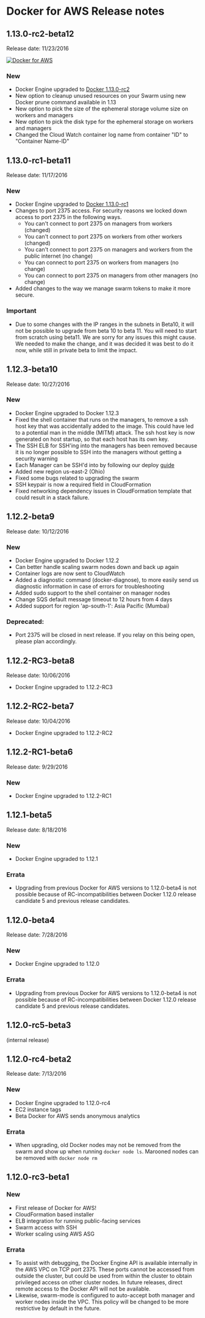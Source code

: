 <!--[metadata]>
+++
aliases = [
"/aws-release-notes/"
]
title = "Docker for AWS Release notes"
description = "Docker for AWS Release notes"
keywords = ["iaas, aws"]
[menu.main]
identifier="aws-release-notes"
parent = "docs-aws"
name = "Release Notes"
weight="400"
+++
<![end-metadata]-->

# Docker for AWS Release notes

## 1.13.0-rc2-beta12
Release date: 11/23/2016

<a href="https://console.aws.amazon.com/cloudformation/home#/stacks/new?stackName=Docker&templateURL=https://docker-for-aws.s3.amazonaws.com/aws/beta/aws-v1.13.0-rc2-beta12.json" data-rel="Beta-12" target="_blank" id="aws-deploy">![Docker for AWS](https://s3.amazonaws.com/cloudformation-examples/cloudformation-launch-stack.png)</a>

### New
- Docker Engine upgraded to [Docker 1.13.0-rc2](https://github.com/docker/docker/blob/master/CHANGELOG.md)
- New option to cleanup unused resources on your Swarm using new Docker prune command available in 1.13
- New option to pick the size of the ephemeral storage volume size on workers and managers
- New option to pick the disk type for the ephemeral storage on workers and managers
- Changed the Cloud Watch container log name from container "ID" to "Container Name-ID"

## 1.13.0-rc1-beta11

Release date: 11/17/2016

### New

- Docker Engine upgraded to [Docker 1.13.0-rc1](https://github.com/docker/docker/blob/master/CHANGELOG.md)
- Changes to port 2375 access. For security reasons we locked down access to port 2375 in the following ways.
    - You can't connect to port 2375 on managers from workers (changed)
    - You can't connect to port 2375 on workers from other workers (changed)
    - You can't connect to port 2375 on managers and workers from the public internet (no change)
    - You can connect to port 2375 on workers from managers (no change)
    - You can connect to port 2375 on managers from other managers (no change)
- Added changes to the way we manage swarm tokens to make it more secure.

### Important
- Due to some changes with the IP ranges in the subnets in Beta10, it will not be possible to upgrade from beta 10 to beta 11. You will need to start from scratch using beta11. We are sorry for any issues this might cause. We needed to make the change, and it was decided it was best to do it now, while still in private beta to limit the impact.


## 1.12.3-beta10

Release date: 10/27/2016



### New

- Docker Engine upgraded to Docker 1.12.3
- Fixed the shell container that runs on the managers, to remove a ssh host key that was accidentally added to the image.
This could have led to a potential man in the middle (MITM) attack. The ssh host key is now generated on host startup, so that each host has its own key.
- The SSH ELB for SSH'ing into the managers has been removed because it is no longer possible to SSH into the managers without getting a security warning
- Each Manager can be SSH'd into by following our deploy [guide](../deploy)
- Added new region us-east-2 (Ohio)
- Fixed some bugs related to upgrading the swarm
- SSH keypair is now a required field in CloudFormation
- Fixed networking dependency issues in CloudFormation template that could result in a stack failure.

## 1.12.2-beta9

Release date: 10/12/2016

### New

- Docker Engine upgraded to Docker 1.12.2
- Can better handle scaling swarm nodes down and back up again
- Container logs are now sent to CloudWatch
- Added a diagnostic command (docker-diagnose), to more easily send us diagnostic information in case of errors for troubleshooting
- Added sudo support to the shell container on manager nodes
- Change SQS default message timeout to 12 hours from 4 days
- Added support for region 'ap-south-1': Asia Pacific (Mumbai)

### Deprecated:
- Port 2375 will be closed in next release. If you relay on this being open, please plan accordingly.

## 1.12.2-RC3-beta8

Release date: 10/06/2016

 * Docker Engine upgraded to 1.12.2-RC3

## 1.12.2-RC2-beta7

Release date: 10/04/2016

 * Docker Engine upgraded to 1.12.2-RC2

## 1.12.2-RC1-beta6

Release date: 9/29/2016

### New

 * Docker Engine upgraded to 1.12.2-RC1


## 1.12.1-beta5

Release date: 8/18/2016

### New

 * Docker Engine upgraded to 1.12.1

### Errata

 * Upgrading from previous Docker for AWS versions to 1.12.0-beta4 is not possible because of RC-incompatibilities between Docker 1.12.0 release candidate 5 and previous release candidates.

## 1.12.0-beta4

Release date: 7/28/2016

### New

 * Docker Engine upgraded to 1.12.0

### Errata

 * Upgrading from previous Docker for AWS versions to 1.12.0-beta4 is not possible because of RC-incompatibilities between Docker 1.12.0 release candidate 5 and previous release candidates.

## 1.12.0-rc5-beta3

(internal release)

## 1.12.0-rc4-beta2

Release date: 7/13/2016

### New

 * Docker Engine upgraded to 1.12.0-rc4
 * EC2 instance tags
 * Beta Docker for AWS sends anonymous analytics

### Errata
 * When upgrading, old Docker nodes may not be removed from the swarm and show up when running `docker node ls`. Marooned nodes can be removed with `docker node rm`

## 1.12.0-rc3-beta1

### New

 * First release of Docker for AWS!
 * CloudFormation based installer
 * ELB integration for running public-facing services
 * Swarm access with SSH
 * Worker scaling using AWS ASG

### Errata

 * To assist with debugging, the Docker Engine API is available internally in the AWS VPC on TCP port 2375. These ports cannot be accessed from outside the cluster, but could be used from within the cluster to obtain privileged access on other cluster nodes. In future releases, direct remote access to the Docker API will not be available.
 * Likewise, swarm-mode is configured to auto-accept both manager and worker nodes inside the VPC. This policy will be changed to be more restrictive by default in the future.
